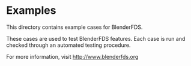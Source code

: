 # Examples

This directory contains example cases for BlenderFDS.

These cases are used to test BlenderFDS features.
Each case is run and checked through an automated testing procedure.

For more information, visit http://www.blenderfds.org

